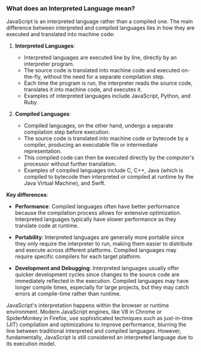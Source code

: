 ### What does an Interpreted Language mean?

JavaScript is an interpreted language rather than a compiled one. The main difference between interpreted and compiled languages lies in how they are executed and translated into machine code:

1. **Interpreted Languages**:
    
    - Interpreted languages are executed line by line, directly by an interpreter program.
    - The source code is translated into machine code and executed on-the-fly, without the need for a separate compilation step.
    - Each time the program is run, the interpreter reads the source code, translates it into machine code, and executes it.
    - Examples of interpreted languages include JavaScript, Python, and Ruby.
2. **Compiled Languages**:
    
    - Compiled languages, on the other hand, undergo a separate compilation step before execution.
    - The source code is translated into machine code or bytecode by a compiler, producing an executable file or intermediate representation.
    - This compiled code can then be executed directly by the computer's processor without further translation.
    - Examples of compiled languages include C, C++, Java (which is compiled to bytecode then interpreted or compiled at runtime by the Java Virtual Machine), and Swift.

**Key differences**:

- **Performance**: Compiled languages often have better performance because the compilation process allows for extensive optimization. Interpreted languages typically have slower performance as they translate code at runtime.
    
- **Portability**: Interpreted languages are generally more portable since they only require the interpreter to run, making them easier to distribute and execute across different platforms. Compiled languages may require specific compilers for each target platform.
    
- **Development and Debugging**: Interpreted languages usually offer quicker development cycles since changes to the source code are immediately reflected in the execution. Compiled languages may have longer compile times, especially for large projects, but they may catch errors at compile-time rather than runtime.
    

JavaScript's interpretation happens within the browser or runtime environment. Modern JavaScript engines, like V8 in Chrome or SpiderMonkey in Firefox, use sophisticated techniques such as just-in-time (JIT) compilation and optimizations to improve performance, blurring the line between traditional interpreted and compiled languages. However, fundamentally, JavaScript is still considered an interpreted language due to its execution model.